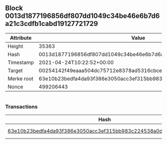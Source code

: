 ## Block 0013d1877196856df807dd1049c34be46e6b7d6a21c3cdfb1cabd19127721729

Attribute | Value
--- | ---
Height | 35363
Hash | 0013d1877196856df807dd1049c34be46e6b7d6a21c3cdfb1cabd19127721729
Timestamp | 2021-04-24T10:22:52+00:00
Target | 00254142f49eaaa504dc75712e8378ad5316cbcead634704b3734b6271167cc4
Merke root | 63e10b23bedfa4da93f386e3050acc3ef315bb983c224538a0db0cc31a069f52
Nonce | 499206443

```

```

### Transactions

Hash | Amount
--- | ---
[63e10b23bedfa4da93f386e3050acc3ef315bb983c224538a0db0cc31a069f52](63e10b23bedfa4da93f386e3050acc3ef315bb983c224538a0db0cc31a069f52.md) | 10.00000000 SKEPTI 
